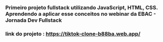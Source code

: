 ### Primeiro projeto fullstack utilizando JavaScript, HTML, CSS. Aprendendo a aplicar esse conceitos no webinar da EBAC - Jornada Dev Fullstack

### link do projeto : https://tiktok-clone-b88ba.web.app/
